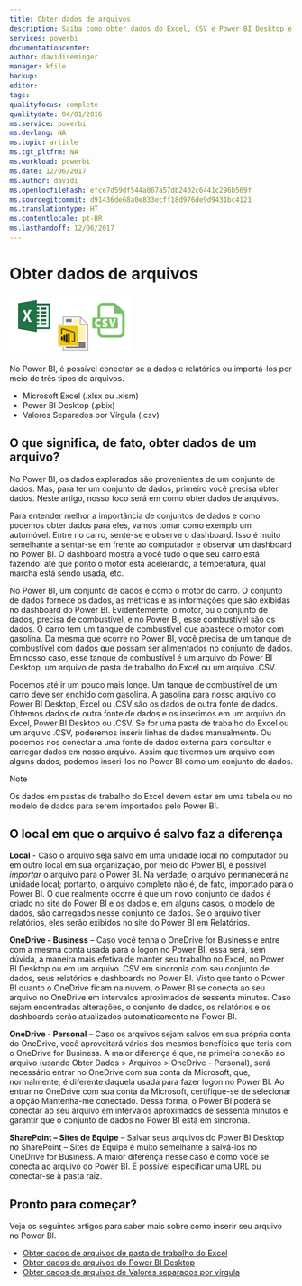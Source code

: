 ```yaml
---
title: Obter dados de arquivos
description: Saiba como obter dados do Excel, CSV e Power BI Desktop e inseri-los no Power BI
services: powerbi
documentationcenter: 
author: davidiseminger
manager: kfile
backup: 
editor: 
tags: 
qualityfocus: complete
qualitydate: 04/01/2016
ms.service: powerbi
ms.devlang: NA
ms.topic: article
ms.tgt_pltfrm: NA
ms.workload: powerbi
ms.date: 12/06/2017
ms.author: davidi
ms.openlocfilehash: efce7d59df544a067a57db2402c6441c296b569f
ms.sourcegitcommit: d91436de68a0e833ecff18d976de9d9431bc4121
ms.translationtype: HT
ms.contentlocale: pt-BR
ms.lasthandoff: 12/06/2017
---
```

# <a name="get-data-from-files"></a>Obter dados de arquivos
![](media/service-get-data-from-files/file_icons.png)

No Power BI, é possível conectar-se a dados e relatórios ou importá-los por meio de três tipos de arquivos.

* Microsoft Excel (.xlsx ou .xlsm)
* Power BI Desktop (.pbix)
* Valores Separados por Vírgula (.csv)

## <a name="what-does-get-data-from-a-file-really-mean"></a>O que significa, de fato, obter dados de um arquivo?
No Power BI, os dados explorados são provenientes de um conjunto de dados. Mas, para ter um conjunto de dados, primeiro você precisa obter dados. Neste artigo, nosso foco será em como obter dados de arquivos.

Para entender melhor a importância de conjuntos de dados e como podemos obter dados para eles, vamos tomar como exemplo um automóvel. Entre no carro, sente-se e observe o dashboard. Isso é muito semelhante a sentar-se em frente ao computador e observar um dashboard no Power BI. O dashboard mostra a você tudo o que seu carro está fazendo: até que ponto o motor está acelerando, a temperatura, qual marcha está sendo usada, etc.

No Power BI, um conjunto de dados é como o motor do carro. O conjunto de dados fornece os dados, as métricas e as informações que são exibidas no dashboard do Power BI. Evidentemente, o motor, ou o conjunto de dados, precisa de combustível, e no Power BI, esse combustível são os dados. O carro tem um tanque de combustível que abastece o motor com gasolina. Da mesma que ocorre no Power BI, você precisa de um tanque de combustível com dados que possam ser alimentados no conjunto de dados. Em nosso caso, esse tanque de combustível é um arquivo do Power BI Desktop, um arquivo de pasta de trabalho do Excel ou um arquivo .CSV.

Podemos até ir um pouco mais longe. Um tanque de combustível de um carro deve ser enchido com gasolina. A gasolina para nosso arquivo do Power BI Desktop, Excel ou .CSV são os dados de outra fonte de dados. Obtemos dados de outra fonte de dados e os inserimos em um arquivo do Excel, Power BI Desktop ou .CSV. Se for uma pasta de trabalho do Excel ou um arquivo .CSV, poderemos inserir linhas de dados manualmente. Ou podemos nos conectar a uma fonte de dados externa para consultar e carregar dados em nosso arquivo. Assim que tivermos um arquivo com alguns dados, podemos inseri-los no Power BI como um conjunto de dados.

> [!NOTE]
> Os dados em pastas de trabalho do Excel devem estar em uma tabela ou no modelo de dados para serem importados pelo Power BI.
> 
> 

## <a name="where-your-file-is-saved-makes-a-difference"></a>O local em que o arquivo é salvo faz a diferença
**Local** - Caso o arquivo seja salvo em uma unidade local no computador ou em outro local em sua organização, por meio do Power BI, é possível *importar* o arquivo para o Power BI. Na verdade, o arquivo permanecerá na unidade local; portanto, o arquivo completo não é, de fato, importado para o Power BI. O que realmente ocorre é que um novo conjunto de dados é criado no site do Power BI e os dados e, em alguns casos, o modelo de dados, são carregados nesse conjunto de dados. Se o arquivo tiver relatórios, eles serão exibidos no site do Power BI em Relatórios.

**OneDrive - Business** – Caso você tenha o OneDrive for Business e entre com a mesma conta usada para o logon no Power BI, essa será, sem dúvida, a maneira mais efetiva de manter seu trabalho no Excel, no Power BI Desktop ou em um arquivo .CSV em sincronia com seu conjunto de dados, seus relatórios e dashboards no Power BI. Visto que tanto o Power BI quanto o OneDrive ficam na nuvem, o Power BI se conecta ao seu arquivo no OneDrive em intervalos aproximados de sessenta minutos. Caso sejam encontradas alterações, o conjunto de dados, os relatórios e os dashboards serão atualizados automaticamente no Power BI.

**OneDrive - Personal** – Caso os arquivos sejam salvos em sua própria conta do OneDrive, você aproveitará vários dos mesmos benefícios que teria com o OneDrive for Business. A maior diferença é que, na primeira conexão ao arquivo (usando Obter Dados > Arquivos > OneDrive – Personal), será necessário entrar no OneDrive com sua conta da Microsoft, que, normalmente, é diferente daquela usada para fazer logon no Power BI. Ao entrar no OneDrive com sua conta da Microsoft, certifique-se de selecionar a opção Mantenha-me conectado. Dessa forma, o Power BI poderá se conectar ao seu arquivo em intervalos aproximados de sessenta minutos e garantir que o conjunto de dados no Power BI está em sincronia.

**SharePoint – Sites de Equipe** – Salvar seus arquivos do Power BI Desktop no SharePoint – Sites de Equipe é muito semelhante a salvá-los no OneDrive for Business. A maior diferença nesse caso é como você se conecta ao arquivo do Power BI. É possível especificar uma URL ou conectar-se à pasta raiz.

## <a name="ready-to-get-started"></a>Pronto para começar?
Veja os seguintes artigos para saber mais sobre como inserir seu arquivo no Power BI.

* [Obter dados de arquivos de pasta de trabalho do Excel](service-excel-workbook-files.md)
* [Obter dados de arquivos do Power BI Desktop](service-desktop-files.md)
* [Obter dados de arquivos de Valores separados por vírgula](service-comma-separated-value-files.md)

